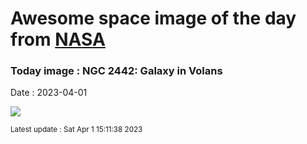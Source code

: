 
# Awesome space image of the day from [NASA](https://api.nasa.gov/)

### Today image : NGC 2442: Galaxy in Volans
Date : 2023-04-01

![](https://apod.nasa.gov/apod/image/2304/NGC2442-NicolasROLLAND_signatur1024.jpg)

<small>Latest update : Sat Apr  1 15:11:38 2023</small>
        